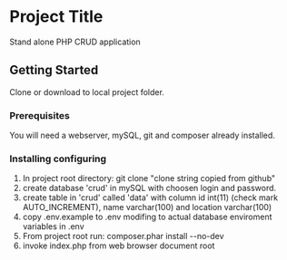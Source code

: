 # Project Title

Stand alone PHP CRUD application

## Getting Started

Clone or download to local project folder.

### Prerequisites

You will need a webserver, mySQL, git and composer already installed.

### Installing configuring

1) In project root directory: git clone "clone string copied from github"
2) create database 'crud' in mySQL with choosen login and password.
3) create table in 'crud' called 'data' with column id int(11) (check mark AUTO_INCREMENT), name varchar(100) and location varchar(100)
4) copy .env.example to .env modifing to actual database enviroment variables in .env
5) From project root run: composer.phar install --no-dev
6) invoke index.php from web browser document root

